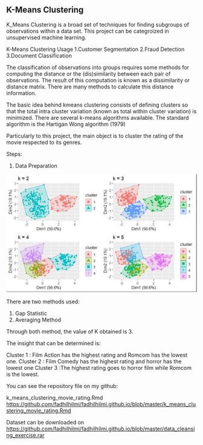 ## K-Means Clustering 

K_Means Clustering is a broad set of
techniques for finding subgroups
of observations within a data set. This project can be categroized in unsupervised machine learning.

K-Means Clustering Usage
1.Customer Segmentation
2.Fraud Detection
3.Document Classification

The classification of observations into groups requires some methods for computing the distance
or the (dis)similarity between each pair of observations. The result of this computation is known
as a dissimilarity or distance matrix. There are many methods to calculate this distance
information.

The basic idea behind kmeans clustering consists of defining clusters so that the total intra
cluster variation (known as total within cluster variation) is minimized. There are several 
k-means algorithms available. The standard algorithm is the Hartigan Wong algorithm (1979)


Particularly to this project, the main object is to cluster the rating of the movie respected to its genres.

Steps:

1. Data Preparation 

<img src="images/Capture1.JPG"/>


There are two methods used:
1. Gap Statistic 
2. Averaging Method

Through both method, the value of K obtained is 3.

The insight that can be determined is:

Cluster 1 : Film Action has the highest rating and Romcom has the lowest one.
Cluster 2 : Film Comedy has the highest rating and horror has the lowest one
Cluster 3 :The highest rating goes to horror film while Romcom is the lowest.

You can see the repository file on my github: 

k_means_clustering_movie_rating.Rmd  https://github.com/fadhilhilmi/fadhilhilmi.github.io/blob/master/k_means_clustering_movie_rating.Rmd

Dataset can be downloaded on https://github.com/fadhilhilmi/fadhilhilmi.github.io/blob/master/data_cleansing_exercise.rar
